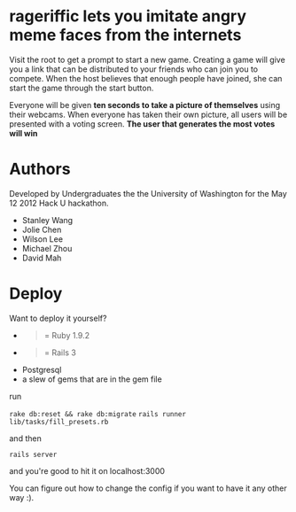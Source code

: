 # rageriffic lets you imitate angry meme faces from the internets

Visit the root to get a prompt to start a new game. Creating a game
will give you a link that can be distributed to your friends who can
join you to compete. When the host believes that enough people have joined,
she can start the game through the start button.

Everyone will be given **ten seconds to take a picture of themselves** using their webcams.
When everyone has taken their own picture, all users will be presented with a voting screen.
**The user that generates the most votes will win**

# Authors

Developed by Undergraduates the the University of Washington for the May
12 2012 Hack U hackathon.

* Stanley Wang
* Jolie Chen
* Wilson Lee
* Michael Zhou
* David Mah

# Deploy

Want to deploy it yourself?

* >= Ruby 1.9.2
* >= Rails 3
* Postgresql
* a slew of gems that are in the gem file

run

`rake db:reset && rake db:migrate`
`rails runner lib/tasks/fill_presets.rb`

and then

`rails server`

and you're good to hit it on localhost:3000

You can figure out how to change the config if you want
to have it any other way :).
